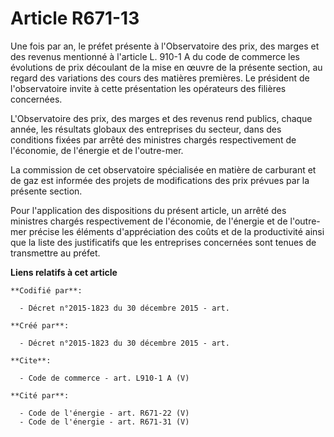 # Article R671-13

Une fois par an, le préfet présente à l'Observatoire des prix, des marges et des revenus mentionné à l'article L. 910-1 A du
code de commerce les évolutions de prix découlant de la mise en œuvre de la présente section, au regard des variations des
cours des matières premières. Le président de l'observatoire invite à cette présentation les opérateurs des filières
concernées.

L'Observatoire des prix, des marges et des revenus rend publics, chaque année, les résultats globaux des entreprises du
secteur, dans des conditions fixées par arrêté des ministres chargés respectivement de l'économie, de l'énergie et de
l'outre-mer. 

La commission de cet observatoire spécialisée en matière de carburant et de gaz est informée des projets de modifications des
prix prévues par la présente section. 

Pour l'application des dispositions du présent article, un arrêté des ministres chargés respectivement de l'économie, de
l'énergie et de l'outre-mer précise les éléments d'appréciation des coûts et de la productivité ainsi que la liste des
justificatifs que les entreprises concernées sont tenues de transmettre au préfet.

**Liens relatifs à cet article**

	**Codifié par**:

	  - Décret n°2015-1823 du 30 décembre 2015 - art.

	**Créé par**:

	  - Décret n°2015-1823 du 30 décembre 2015 - art.

	**Cite**:

	  - Code de commerce - art. L910-1 A (V)

	**Cité par**:

	  - Code de l'énergie - art. R671-22 (V)
	  - Code de l'énergie - art. R671-31 (V)
